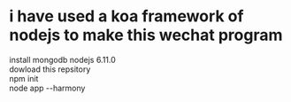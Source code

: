 # i have used a koa framework of nodejs to make this wechat program
install mongodb nodejs 6.11.0  
dowload this repsitory  
npm init  
node app --harmony
